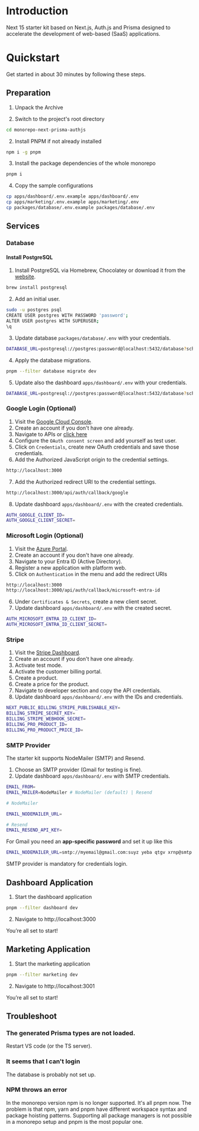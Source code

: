 # Introduction

Next 15 starter kit based on Next.js, Auth.js and Prisma designed to accelerate the development of web-based (SaaS) applications.

# Quickstart

Get started in about 30 minutes by following these steps.

## Preparation

1. Unpack the Archive

2. Switch to the project's root directory

```bash
cd monorepo-next-prisma-authjs
```

2. Install PNPM if not already installed

```bash
npm i -g pnpm
```

3. Install the package dependencies of the whole monorepo

```bash
pnpm i
```

4. Copy the sample configurations

```bash
cp apps/dashboard/.env.example apps/dashboard/.env
cp apps/marketing/.env.example apps/marketing/.env
cp packages/database/.env.example packages/database/.env
```

## Services

### Database

#### Install PostgreSQL

1.  Install PostgreSQL via Homebrew, Chocolatey or download it from the [website](https://www.postgresql.org/download/).

```bash
brew install postgresql
```

2. Add an initial user.

```bash
sudo -u postgres psql
CREATE USER postgres WITH PASSWORD 'password';
ALTER USER postgres WITH SUPERUSER;
\q
```

3.  Update database `packages/database/.env` with your credentials.

```bash
DATABASE_URL=postgresql://postgres:password@localhost:5432/database?schema=public
```

4. Apply the database migrations.

```bash
pnpm --filter database migrate dev
```

5. Update also the dashboard `apps/dashboard/.env` with your credentials.

```bash
DATABASE_URL=postgresql://postgres:password@localhost:5432/database?schema=public
```

### Google Login (Optional)

1. Visit the [Google Cloud Console](https://console.cloud.google.com/).
2. Create an account if you don't have one already.
3. Navigate to APIs or [click here](https://console.cloud.google.com/apis)
4. Configure the `OAuth consent screen` and add yourself as test user.
5. Click on `Credentials`, create new OAuth credentials and save those credentials.
6. Add the Authorized JavaScript origin to the credential settings.

```bash
http://localhost:3000
```

7. Add the Authorized redirect URI to the credential settings.

```bash
http://localhost:3000/api/auth/callback/google
```

8. Update dashboard `apps/dashboard/.env` with the created credentials.

```bash
AUTH_GOOGLE_CLIENT_ID=
AUTH_GOOGLE_CLIENT_SECRET=
```

### Microsoft Login (Optional)

1. Visit the [Azure Portal](https://portal.azure.com/).
2. Create an account if you don't have one already.
3. Navigate to your Entra ID (Active Directory).
4. Register a new application with platform web.
5. Click on `Authentication` in the menu and add the redirect URIs

```bash
http://localhost:3000
http://localhost:3000/api/auth/callback/microsoft-entra-id
```

6. Under `Certificates & Secrets`, create a new client secret.
7. Update dashboard `apps/dashboard/.env` with the created secret.

```bash
AUTH_MICROSOFT_ENTRA_ID_CLIENT_ID=
AUTH_MICROSOFT_ENTRA_ID_CLIENT_SECRET=
```

### Stripe

1. Visit the [Stripe Dashboard](https://dashboard.stripe.com/).
2. Create an account if you don't have one already.
3. Activate test mode.
4. Activate the customer billing portal.
5. Create a product.
6. Create a price for the product.
7. Navigate to developer section and copy the API credentials.
8. Update dashboard `apps/dashboard/.env` with the IDs and credentials.

```bash
NEXT_PUBLIC_BILLING_STRIPE_PUBLISHABLE_KEY=
BILLING_STRIPE_SECRET_KEY=
BILLING_STRIPE_WEBHOOK_SECRET=
BILLING_PRO_PRODUCT_ID=
BILLING_PRO_PRODUCT_PRICE_ID=
```

### SMTP Provider

The starter kit supports NodeMailer (SMTP) and Resend.

1. Choose an SMTP provider (Gmail for testing is fine).
2. Update dashboard `apps/dashboard/.env` with SMTP credentials.

```bash
EMAIL_FROM=
EMAIL_MAILER=NodeMailer # NodeMailer (default) | Resend

# NodeMailer

EMAIL_NODEMAILER_URL=

# Resend
EMAIL_RESEND_API_KEY=
```

For Gmail you need an **app-specific password** and set it up like this

```bash
EMAIL_NODEMAILER_URL=smtp://myemail@gmail.com:suyz yeba qtgv xrnp@smtp.gmail.com:465
```

<Callout>SMTP provider is mandatory for credentials login.</Callout>

## Dashboard Application

1. Start the dashboard application

```bash
pnpm --filter dashboard dev
```

2. Navigate to http://localhost:3000

You’re all set to start!

## Marketing Application

1. Start the marketing application

```bash
pnpm --filter marketing dev
```

2. Navigate to http://localhost:3001

You’re all set to start!

## Troubleshoot

### The generated Prisma types are not loaded.

Restart VS code (or the TS server).

### It seems that I can't login

The database is probably not set up.

### NPM throws an error

In the monorepo version npm is no longer supported. It's all pnpm now. The problem is that npm, yarn and pnpm have different workspace syntax and package hoisting patterns. Supporting all package managers is not possible in a monorepo setup and pnpm is the most popular one.
